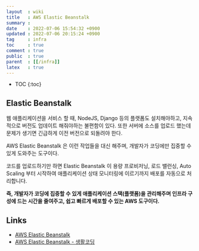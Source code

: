```yaml
---
layout  : wiki
title   : AWS Elastic Beanstalk
summary : 
date    : 2022-07-06 15:54:32 +0900
updated : 2022-07-06 20:15:24 +0900
tag     : infra
toc     : true
comment : true
public  : true
parent  : [[/infra]]
latex   : true
---
```

* TOC
{:toc}

## Elastic Beanstalk

웹 애플리케이션을 서비스 할 때, NodeJS, Django 등의 플랫폼도 설치해야하고, 지속적으로 버전도 업데이트 해줘야하는 불편함이 있다. 또한 서버에 소스를 업로드 했는데 문제가 생기면 긴급하게 이전 버전으로 되돌려야 한다.

AWS Elastic Beanstalk 은 이런 작업들을 대신 해주며, 개발자가 코딩에만 집중할 수 있게 도와주는 도구이다.

코드를 업로드하기만 하면 Elastic Beanstalk 이 용량 프로비저닝, 로드 밸런싱, Auto Scaling 부터 시작하여 애플리케이션 상태 모니터링에 이르기까지 배포를 자동으로 처리합니다.

__즉, 개발자가 코딩에 집중할 수 있게 애플리케이션 스택(플랫폼)을 관리해주며 인프라 구성에 드는 시간을 줄여주고, 쉽고 빠르게 배포할 수 있는 AWS 도구이다.__

## Links

- [AWS Elastic Beanstalk](https://aws.amazon.com/ko/elasticbeanstalk/)
- [AWS Elastic Beanstalk - 생활코딩](https://www.youtube.com/watch?v=g7W5LK1DM8o)